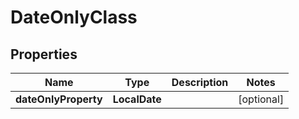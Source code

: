 

# DateOnlyClass


## Properties

| Name | Type | Description | Notes |
|------------ | ------------- | ------------- | -------------|
|**dateOnlyProperty** | **LocalDate** |  |  [optional] |



